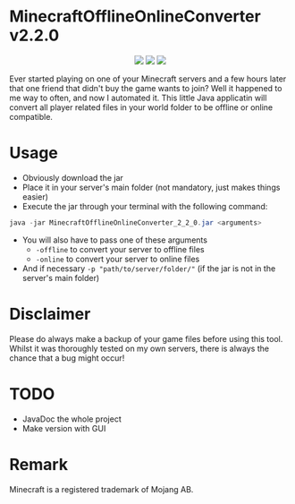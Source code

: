 # MinecraftOfflineOnlineConverter v2.2.0
<p align="center">
  <img src="https://img.shields.io/badge/version-2.2.0-blue">
  <img src="https://img.shields.io/badge/minecraft-1.17.1-green">
  <img src="https://img.shields.io/badge/java-16.0.1-red">
</p>

Ever started playing on one of your Minecraft servers and a few hours later that one friend that didn't buy the game wants to join?
Well it happened to me way to often, and now I automated it.
This little Java applicatin will convert all player related files in your world folder to be offline or online compatible.

# Usage

- Obviously download the jar
- Place it in your server's main folder (not mandatory, just makes things easier)
- Execute the jar through your terminal with the following command:
```java
java -jar MinecraftOfflineOnlineConverter_2_2_0.jar <arguments>
```
- You will also have to pass one of these arguments
  - `-offline` to convert your server to offline files
  - `-online` to convert your server to online files
- And if necessary `-p "path/to/server/folder/"` (if the jar is not in the server's main folder)

# Disclaimer

Please do always make a backup of your game files before using this tool.
Whilst it was thoroughly tested on my own servers, there is always the chance that a bug might occur!

# TODO

- JavaDoc the whole project
- Make version with GUI

# Remark

Minecraft is a registered trademark of Mojang AB.
